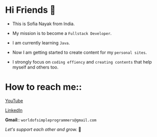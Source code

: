 

<!--
**nayaksofia/nayaksofia** is a ✨ _special_ ✨ repository because its `README.md` (this file) appears on your GitHub profile.

Here are some ideas to get you started:

- 🔭 I’m currently working on ...
- 🌱 I’m currently learning ...
- 👯 I’m looking to collaborate on ...
- 🤔 I’m looking for help with ...
- 💬 Ask me about ...
- 📫 How to reach me: ...
- 😄 Pronouns: ...
- ⚡ Fun fact: ...
-->
# Hi Friends 👋

- This is Sofia Nayak from India. 

- My mission is to become a `Fullstack Developer`.

- I am currently learning `Java`.

- Now I am getting started to create content for my `personal sites`.

- I strongly focus on `coding effiency` and `creating contents` that help myself and others too.

# How to reach me::

[YouTube](https://www.youtube.com/channel/UC52FbJvOtKytDuiZJP8St8Q "CodeWithSofia")

[LinkedIn](https://www.linkedin.com/in/sofia-nayak-7177132b/ "LinkedIn-Sofia")

**Gmail**:: `worldofsimpleprogrammers@gmail.com`


*Let's support each other and grow.* 🌱

